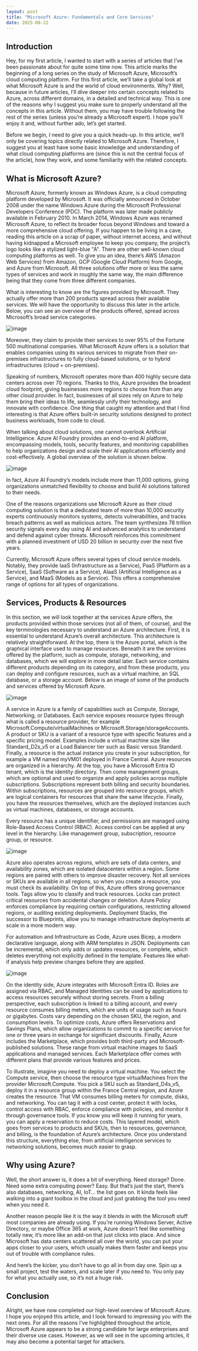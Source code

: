 ```yaml
---
layout: post  
title: "Microsoft Azure: Fundamentals and Core Services"  
date: 2025-08-22  
---
```


## Introduction

Hey, for my first article, I wanted to start with a series of articles that I’ve been passionate about for quite some time now. This article marks the beginning of a long series on the study of Microsoft Azure, Microsoft’s cloud computing platform. For this first article, we’ll take a global look at what Microsoft Azure is and the world of cloud environments. Why? Well, because in future articles, I’ll dive deeper into certain concepts related to Azure, across different domains, in a detailed and technical way. This is one of the reasons why I suggest you make sure to properly understand all the concepts in this article. Without them, you may have trouble following the rest of the series (unless you’re already a Microsoft expert). I hope you’ll enjoy it and, without further ado, let’s get started.

Before we begin, I need to give you a quick heads-up. In this article, we’ll only be covering topics directly related to Microsoft Azure. Therefore, I suggest you at least have some basic knowledge and understanding of what cloud computing platforms are (since this is not the central focus of the article), how they work, and some familiarity with the related concepts.

## What is Microsoft Azure?

Microsoft Azure, formerly known as Windows Azure, is a cloud computing platform developed by Microsoft. It was officially announced in October 2008 under the name Windows Azure during the Microsoft Professional Developers Conference (PDC). The platform was later made publicly available in February 2010. In March 2014, Windows Azure was renamed Microsoft Azure, to reflect its broader focus beyond Windows and toward a more comprehensive cloud offering. If you happen to be living in a cave, reading this article on a scrap of paper, without internet access, and without having kidnapped a Microsoft employee to keep you company, the project’s logo looks like a stylized light-blue "A". There are other well-known cloud computing platforms as well. To give you an idea, there’s AWS (Amazon Web Services) from Amazon, GCP (Google Cloud Platform) from Google, and Azure from Microsoft. All three solutions offer more or less the same types of services and work in roughly the same way, the main difference being that they come from three different companies.

What is interesting to know are the figures provided by Microsoft. They actually offer more than 200 products spread across their available services. We will have the opportunity to discuss this later in the article. Below, you can see an overview of the products offered, spread across Microsoft’s broad service categories.

![image](https://pmss.ms/img/azure-1.jpg)

Moreover, they claim to provide their services to over 95% of the Fortune 500 multinational companies. What Microsoft Azure offers is a solution that enables companies using its various services to migrate from their on-premises infrastructures to fully cloud-based solutions, or to hybrid infrastructures (cloud + on-premises).

Speaking of numbers, Microsoft operates more than 400 highly secure data centers across over 70 regions. Thanks to this, Azure provides the broadest cloud footprint, giving businesses more regions to choose from than any other cloud provider. In fact, businesses of all sizes rely on Azure to help them bring their ideas to life, seamlessly unify their technology, and innovate with confidence. One thing that caught my attention and that I find interesting is that Azure offers built-in security solutions designed to protect business workloads, from code to cloud.

When talking about cloud solutions, one cannot overlook Artificial Intelligence. Azure AI Foundry provides an end-to-end AI platform, encompassing models, tools, security features, and monitoring capabilities to help organizations design and scale their AI applications efficiently and cost-effectively. A global overview of the solution is shown below.

![image](https://devblogs.microsoft.com/foundry/wp-content/uploads/sites/89/2025/03/foundry-stack-wp-2048x1152.png)

In fact, Azure AI Foundry’s models include more than 11,000 options, giving organizations unmatched flexibility to choose and build AI solutions tailored to their needs.

One of the reasons organizations use Microsoft Azure as their cloud computing solution is that a dedicated team of more than 10,000 security experts continuously monitors systems, detects vulnerabilities, and tracks breach patterns as well as malicious actors. The team synthesizes 78 trillion security signals every day using AI and advanced analytics to understand and defend against cyber threats. Microsoft reinforces this commitment with a planned investment of USD 20 billion in security over the next five years.

Currently, Microsoft Azure offers several types of cloud service models. Notably, they provide IaaS (Infrastructure as a Service), PaaS (Platform as a Service), SaaS (Software as a Service), AIaaS (Artificial Intelligence as a Service), and MaaS (Models as a Service). This offers a comprehensive range of options for all types of organizations.

## Services, Products & Resources

In this section, we will look together at the services Azure offers, the products provided within those services (not all of them, of course), and the key terminologies necessary to understand an Azure architecture. First, it is essential to understand Azure’s overall architecture. This architecture is relatively straightforward. At the top, there is the Azure portal, which is the graphical interface used to manage resources. Beneath it are the services offered by the platform, such as compute, storage, networking, and databases, which we will explore in more detail later. Each service contains different products depending on its category, and from these products, you can deploy and configure resources, such as a virtual machine, an SQL database, or a storage account. Below is an image of some of the products and services offered by Microsoft Azure.

![image](https://eu-images.contentstack.com/v3/assets/blt07f68461ccd75245/blt631316163dc18945/66180d2ac88264e5cce39ec5/azureresourcesmaphero_0_4.png?width=1280&auto=webp&quality=80&format=jpg&disable=upscale)

A service in Azure is a family of capabilities such as Compute, Storage, Networking, or Databases. Each service exposes resource types through what is called a resource provider, for example Microsoft.Compute/virtualMachines or Microsoft.Storage/storageAccounts. A product or SKU is a variant of a resource type with specific features and a specific pricing model. Examples include a virtual machine size like Standard_D2s_v5 or a Load Balancer tier such as Basic versus Standard. Finally, a resource is the actual instance you create in your subscription, for example a VM named myVM01 deployed in France Central. Azure resources are organized in a hierarchy. At the top, you have a Microsoft Entra ID tenant, which is the identity directory. Then come management groups, which are optional and used to organize and apply policies across multiple subscriptions. Subscriptions represent both billing and security boundaries. Within subscriptions, resources are grouped into resource groups, which are logical containers for resources that share the same lifecycle. Finally, you have the resources themselves, which are the deployed instances such as virtual machines, databases, or storage accounts.

Every resource has a unique identifier, and permissions are managed using Role-Based Access Control (RBAC). Access control can be applied at any level in the hierarchy. Like management group, subscription, resource group, or resource.

![image](https://media.licdn.com/dms/image/v2/C5612AQHD-YNXVB-oAA/article-cover_image-shrink_600_2000/article-cover_image-shrink_600_2000/0/1649432451334?e=2147483647&v=beta&t=xoy_-l28CJwNfg6WER_4Ax_SMBUv-otnu8hTFQXfKXk)

Azure also operates across regions, which are sets of data centers, and availability zones, which are isolated datacenters within a region. Some regions are paired with others to improve disaster recovery. Not all services or SKUs are available in all regions, so when you create a resource, you must check its availability. On top of this, Azure offers strong governance tools. Tags allow you to classify and track resources. Locks can protect critical resources from accidental changes or deletion. Azure Policy enforces compliance by requiring certain configurations, restricting allowed regions, or auditing existing deployments. Deployment Stacks, the successor to Blueprints, allow you to manage infrastructure deployments at scale in a more modern way.

For automation and Infrastructure as Code, Azure uses Bicep, a modern declarative language, along with ARM templates in JSON. Deployments can be incremental, which only adds or updates resources, or complete, which deletes everything not explicitly defined in the template. Features like what-if analysis help preview changes before they are applied.

![image](https://learn.microsoft.com/en-us/azure/azure-resource-manager/templates/media/template-syntax/resource-manager-template-editor-mode.png)

On the identity side, Azure integrates with Microsoft Entra ID. Roles are assigned via RBAC, and Managed Identities can be used by applications to access resources securely without storing secrets. From a billing perspective, each subscription is linked to a billing account, and every resource consumes billing meters, which are units of usage such as hours or gigabytes. Costs vary depending on the chosen SKU, the region, and consumption levels. To optimize costs, Azure offers Reservations and Savings Plans, which allow organizations to commit to a specific service for one or three years in exchange for significant discounts. Finally, Azure includes the Marketplace, which provides both third-party and Microsoft-published solutions. These range from virtual machine images to SaaS applications and managed services. Each Marketplace offer comes with different plans that provide various features and prices.

To illustrate, imagine you need to deploy a virtual machine. You select the Compute service, then choose the resource type virtualMachines from the provider Microsoft.Compute. You pick a SKU such as Standard_D4s_v5, deploy it in a resource group within the France Central region, and Azure creates the resource. That VM consumes billing meters for compute, disks, and networking. You can tag it with a cost center, protect it with locks, control access with RBAC, enforce compliance with policies, and monitor it through governance tools. If you know you will keep it running for years, you can apply a reservation to reduce costs. This layered model, which goes from services to products and SKUs, then to resources, governance, and billing, is the foundation of Azure’s architecture. Once you understand this structure, everything else, from artificial intelligence services to networking solutions, becomes much easier to grasp.

## Why using Azure?

Well, the short answer is, it does a bit of everything. Need storage? Done. Need some extra computing power? Easy. But that’s just the start, there’s also databases, networking, AI, IoT… the list goes on. It kinda feels like walking into a giant toolbox in the cloud and just grabbing the tool you need when you need it.

Another reason people like it is the way it blends in with the Microsoft stuff most companies are already using. If you’re running Windows Server, Active Directory, or maybe Office 365 at work, Azure doesn’t feel like something totally new, it’s more like an add-on that just clicks into place. And since Microsoft has data centers scattered all over the world, you can put your apps closer to your users, which usually makes them faster and keeps you out of trouble with compliance rules.

And here’s the kicker, you don’t have to go all in from day one. Spin up a small project, test the waters, and scale later if you need to. You only pay for what you actually use, so it’s not a huge risk.

## Conclusion

Alright, we have now completed our high-level overview of Microsoft Azure. I hope you enjoyed this article, and I look forward to impressing you with the next ones. For all the reasons I’ve highlighted throughout the article, Microsoft Azure appears to be a strong candidate for large enterprises and their diverse use cases. However, as we will see in the upcoming articles, it may also become a potential target for attackers.
